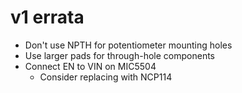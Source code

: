 v1 errata
=========
- Don't use NPTH for potentiometer mounting holes
- Use larger pads for through-hole components
- Connect EN to VIN on MIC5504
    - Consider replacing with NCP114
